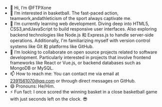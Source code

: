 - 👋 Hi, I’m @FTPXone
- 👀 I’m interested in basketball. The fast-paced action, teamwork,andathleticism of the sport always captivate me.
- 🌱 I’m currently learning web development. Diving deep into HTML5, CSS3,andJavaScript to build responsive user interfaces. Also exploring backend technologies like Node.js 和 Express.js to handle server-side operations. Additionally, I'm familiarizing myself with version control systems like Git 和 platforms like GitHub.
- 💞️ I’m looking to collaborate on open source projects related to software development. Particularly interested in projects that involve frontend frameworks like React or Vue.js, or backend databases such as MongoDB or MySQL.
- 📫 How to reach me: You can contact me via email at 2391561070@qq.com or through direct messages on GitHub.
- 😄 Pronouns: He/Him.
- ⚡ Fun fact: I once scored the winning basket in a close basketball game with just seconds left on the clock. 😎

<!---
FTPXone/FTPXone is a ✨ special ✨ repository because its `README.md` (this file) appears on your GitHub profile.
You can click the Preview link to take a look at your changes.
--->
